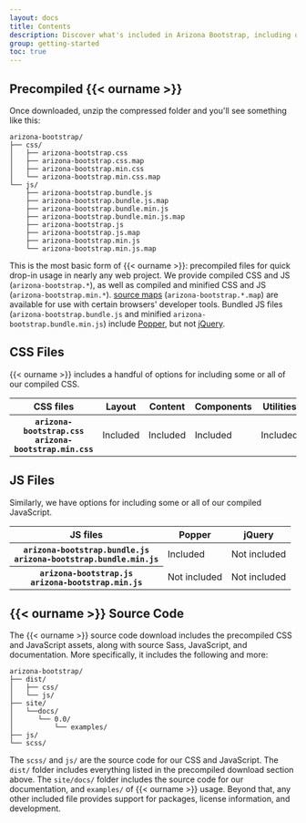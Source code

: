 ```yaml
---
layout: docs
title: Contents
description: Discover what's included in Arizona Bootstrap, including our precompiled and source code flavors. Remember, Arizona Bootstrap's JavaScript plugins require jQuery.
group: getting-started
toc: true
---
```


## Precompiled {{< ourname >}}

Once downloaded, unzip the compressed folder and you'll see something like this:

<!-- NOTE: This info is intentionally duplicated in the README. Copy any changes made here over to the README too, but be sure to keep in mind to add the `dist` folder. -->

```text
arizona-bootstrap/
├── css/
│   ├── arizona-bootstrap.css
│   ├── arizona-bootstrap.css.map
│   ├── arizona-bootstrap.min.css
│   └── arizona-bootstrap.min.css.map
└── js/
    ├── arizona-bootstrap.bundle.js
    ├── arizona-bootstrap.bundle.js.map
    ├── arizona-bootstrap.bundle.min.js
    ├── arizona-bootstrap.bundle.min.js.map
    ├── arizona-bootstrap.js
    ├── arizona-bootstrap.js.map
    ├── arizona-bootstrap.min.js
    └── arizona-bootstrap.min.js.map
```

This is the most basic form of {{< ourname >}}: precompiled files for quick drop-in usage in nearly any web project. We provide compiled CSS and JS (`arizona-bootstrap.*`), as well as compiled and minified CSS and JS (`arizona-bootstrap.min.*`). [source maps](https://developers.google.com/web/tools/chrome-devtools/javascript/source-maps) (`arizona-bootstrap.*.map`) are available for use with certain browsers' developer tools. Bundled JS files (`arizona-bootstrap.bundle.js` and minified `arizona-bootstrap.bundle.min.js`) include [Popper](https://popper.js.org/), but not [jQuery](https://jquery.com/).

## CSS Files

{{< ourname >}} includes a handful of options for including some or all of our compiled CSS.

<table class="table table-bordered">
  <thead>
    <tr>
      <th scope="col">CSS files</th>
      <th scope="col">Layout</th>
      <th scope="col">Content</th>
      <th scope="col">Components</th>
      <th scope="col">Utilities</th>
    </tr>
  </thead>
  <tbody>
    <tr>
      <th scope="row">
        <div><code class="font-weight-normal text-nowrap">arizona-bootstrap.css</code></div>
        <div><code class="font-weight-normal text-nowrap">arizona-bootstrap.min.css</code></div>
      </th>
      <td class="text-success">Included</td>
      <td class="text-success">Included</td>
      <td class="text-success">Included</td>
      <td class="text-success">Included</td>
    </tr>
  </tbody>
</table>

## JS Files

Similarly, we have options for including some or all of our compiled JavaScript.

<table class="table table-bordered">
  <thead>
    <tr>
      <th scope="col">JS files</th>
      <th scope="col">Popper</th>
      <th scope="col">jQuery</th>
    </tr>
  </thead>
  <tbody>
    <tr>
      <th scope="row">
        <div><code class="font-weight-normal text-nowrap">arizona-bootstrap.bundle.js</code></div>
        <div><code class="font-weight-normal text-nowrap">arizona-bootstrap.bundle.min.js</code></div>
      </th>
      <td class="text-success">Included</td>
      <td class="bg-light text-muted">Not included</td>
    </tr>
    <tr>
      <th scope="row">
        <div><code class="font-weight-normal text-nowrap">arizona-bootstrap.js</code></div>
        <div><code class="font-weight-normal text-nowrap">arizona-bootstrap.min.js</code></div>
      </th>
      <td class="bg-light text-muted">Not included</td>
      <td class="bg-light text-muted">Not included</td>
    </tr>
  </tbody>
</table>

## {{< ourname >}} Source Code

The {{< ourname >}} source code download includes the precompiled CSS and JavaScript assets, along with source Sass, JavaScript, and documentation. More specifically, it includes the following and more:

```text
arizona-bootstrap/
├── dist/
│   ├── css/
│   └── js/
├── site/
│   └──docs/
│      └── 0.0/
│          └── examples/
├── js/
└── scss/
```

The `scss/` and `js/` are the source code for our CSS and JavaScript. The `dist/` folder includes everything listed in the precompiled download section above. The `site/docs/` folder includes the source code for our documentation, and `examples/` of {{< ourname >}} usage. Beyond that, any other included file provides support for packages, license information, and development.
